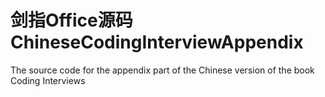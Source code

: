 剑指Office源码 ChineseCodingInterviewAppendix
==============================

The source code for the appendix part of the Chinese version of the book Coding Interviews
